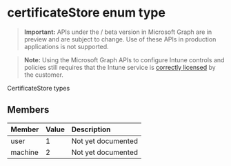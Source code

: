 ﻿# certificateStore enum type

> **Important:** APIs under the / beta version in Microsoft Graph are in preview and are subject to change. Use of these APIs in production applications is not supported.

> **Note:** Using the Microsoft Graph APIs to configure Intune controls and policies still requires that the Intune service is [correctly licensed](https://go.microsoft.com/fwlink/?linkid=839381) by the customer.

CertificateStore types
## Members
|Member|Value|Description|
|:---|:---|:---|
|user|1|Not yet documented|
|machine|2|Not yet documented|




